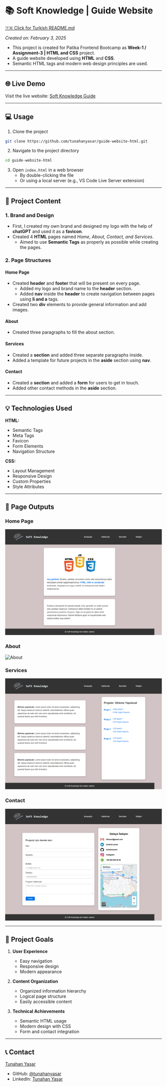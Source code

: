 # 📚 Soft Knowledge | Guide Website

[🇹🇷 Click for Turkish README.md](./README.tr.md)

*Created on: February 3, 2025*

* This project is created for Patika Frontend Bootcamp as **Week-1 / Assignment-3 | HTML and CSS** project.
* A guide website developed using **HTML** and **CSS**.
* Semantic HTML tags and modern web design principles are used.

---

## 🌐 Live Demo

Visit the live website: [Soft Knowledge Guide](https://guide-website-html.vercel.app/)

---

## :computer: Usage

1. Clone the project
```bash
git clone https://github.com/tunahanyasar/guide-website-html.git
```

2. Navigate to the project directory
```bash
cd guide-website-html
```

3. Open `index.html` in a web browser
   - By double-clicking the file
   - Or using a local server (e.g., VS Code Live Server extension)

---

## 📜 Project Content

### 1. Brand and Design
- First, I created my own brand and designed my logo with the help of **chatGPT** and used it as a **favicon**.
- Created 4 **HTML** pages named *Home, About, Contact, and Services*.
  - Aimed to use **Semantic Tags** as properly as possible while creating the pages.

### 2. Page Structures

#### Home Page
- Created **header** and **footer** that will be present on every page.
  - Added my logo and brand name to the **header** section.
  - Added **nav** inside the **header** to create navigation between pages using **li and a** tags.
- Created two **div** elements to provide general information and add images.

#### About
- Created three paragraphs to fill the about section.

#### Services
- Created a **section** and added three separate paragraphs inside.
- Added a template for future projects in the **aside** section using **nav**.

#### Contact
- Created a **section** and added a **form** for users to get in touch.
- Added other contact methods in the **aside** section.

---

## 💡 Technologies Used

**HTML:**
* Semantic Tags
* Meta Tags
* Favicon
* Form Elements
* Navigation Structure

**CSS:**
* Layout Management
* Responsive Design
* Custom Properties
* Style Attributes

---

## 📸 Page Outputs

### Home Page
![Home Page](./img/anasayfa.png)

### About
![About](./img/hakkında.png)

### Services
![Services](./img/servisler.png)

### Contact
![Contact](./img/iletisim.png)

---

## 🎯 Project Goals

1. **User Experience**
   - Easy navigation
   - Responsive design
   - Modern appearance

2. **Content Organization**
   - Organized information hierarchy
   - Logical page structure
   - Easily accessible content

3. **Technical Achievements**
   - Semantic HTML usage
   - Modern design with CSS
   - Form and contact integration

---

## 📞 Contact

[Tunahan Yaşar](https://github.com/tunahanyasar)

* GitHub: [@tunahanyasar](https://github.com/tunahanyasar)
* LinkedIn: [Tunahan Yaşar](https://www.linkedin.com/in/tunahan-yasar/) 
